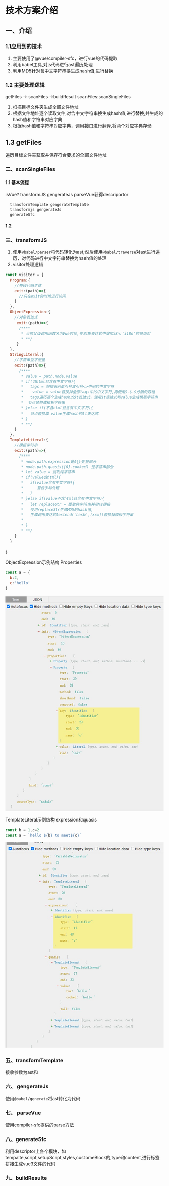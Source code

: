 # 技术方案介绍
## 一、介绍
### 1.1应用到的技术 
1. 主要使用了@vue/compiler-sfc，进行vue的代码提取
2. 利用babel工具,对js代码进行ast遍历处理
3. 利用MD5针对含中文字符串换生成hash值,进行替换
### 1.2 主要处理逻辑
getFiles       -> scanFiles              ->buildResult
             scanFiles:scanSingleFiles
1. 扫描目标文件夹生成全部文件地址
2. 根据文件地址逐个读取文件,对含中文字符串换生成hash值,进行替换,并生成的hash值和字符串对应字典
3. 根据hash值和字符串对应字典，调用接口进行翻译,将两个对应字典存储

## 1.3 getFiles       
遍历目标文件夹获取并保存符合要求的全部文件地址

### 二、scanSingleFiles          
#### 1.1 基本流程
 isVue?
   transformJS gengerateJs 
 parseVue获得descriportor     
    
      transformTemplate gengerateTemplate
      transformjs gengerateJs
      generateSfc
#### 1.2 

### 三、transformJS
1. 使用`@babel/parser`将代码转化为ast,然后使用`@babel/traverse`对ast进行遍历，对代码进行中文字符串替换为hash值的处理
2. visitor处理逻辑
````javascript
const visitor = {
  Program:{
    //整段代码主体
    exit:(path)=>{
      //只在exit的时候进行访问
    }
  },
  ObjectExpression:{
    //对象表达式
     exit:(path)=>{
      /****
       * 当前父级调用函数名为Vue时候,在对象表达式中增加i8n:'i18n'的键值对
       * **/
     }
  },
  StringLiteral:{
    //字符串型字面量
    exit:(path)=>{
      /****
       * value = path.node.value
       * if(含html且含有中文字符){
       *   tags = 扫描识别单引号双引号<>中间的中文字符
       *    value = value替换掉全部tags中的中文字符,再使用$-$-$分隔的数组
       *   tags遍历逐个生成hash的$t表达式，使用$t表达式和value生成模板字符串 
       *  节点替换成模板字符串
       * }else if(不含html且含有中文字符){
       *   节点替换成 value生成hash的$t表达式
       * }
       * **/
    }
  },
  TemplateLiteral:{
    //模板字符串
    exit:(path)=>{
      /****
       * node.path.expression是${}变量部分
       * node.path.quasis([0].cooked) 是字符串部分
       * let value = 提取纯字符串 
       * if(value含html){
       *   if(value含有中文字符){
       *      警告手动处理
       *   }
       * }else if(value不含html且含有中文字符){
       *   let replaceStr = 提取纯字符串并用%s拼接
       *   使用replaceStr生成MD5的hash值,
       *   生成调用表达式$extend('hash',[xxx])替换掉模板字符串
       *   
       * }
       * **/
    }
  }

}
````
ObjectExpression示例结构
Properties
```javascript
const a = {
  b:2,
  c:'hello'
}
```
![ObjectExpression](./img/objectExpressionPropertiesjpg.jpg)


TemplateLiteral示例结构
expression和quasis
```javascript
const b = 1,c=2
const a = `hello ${b} to meet${c}`

```
![TemplateLiteral](./img/TemplateLiteral.jpg)




### 五、transformTemplate
接收参数为ast和
### 六、 gengerateJs
使用`@babel/generate`将ast转化为代码
### 七、 parseVue 
使用compiler-sfc提供的parse方法
### 八、generateSfc
利用descriptor上各个模块，如tempalte,script,setupScript,styles,customeBlock的,type和content,进行标签拼接生成vue3文件的代码

### 九、buildResulte
             
               